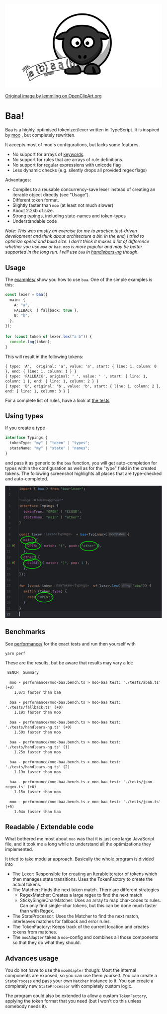 ![](img/baa-sheep-lemmling.svg)

[Original image by lemmling on OpenClipArt.org](https://openclipart.org/detail/17637/cartoon-sheep)

# Baa!

Baa is a highly-optimised tokenizer/lexer written in TypeScript. It is inspired by [moo](https://github.com/no-context/moo)
, but completely rewritten.

It accepts most of moo's configurations, but lacks some features.

- No support for arrays of [keywords](https://github.com/no-context/moo#keywords).
- No support for rules that are arrays of rule definitions.
- No support for regular expressions with unicode flag
- Less dynamic checks (e.g. silently drops all provided regex flags)

Advantages:

- Compiles to a reusable concurrency-save lexer instead of creating an iterable object directly (see "Usage").
- Different token format.
- Slightly faster than `moo` (at least not much slower)
- About 2.2kb of size.
- Strong typings, including state-names and token-types
- Understandable code

_Note: This was mostly an exercise for me to practice test-driven development and think about
architecture a bit. In the end, I tried to optimize speed and build size. I don't think it makes a
lot of difference whether you use `moo` or `baa`. `moo` is more popular and may be better supported in the long run.
I will use `baa` in [handlebars-ng](https.//handlebars-ng.knappi.org) though._

## Usage

The [examples/](examples) show you how to use `baa`. One of the simple examples is this:

```ts
const lexer = baa({
  main: {
    A: "a",
    FALLBACK: { fallback: true },
    B: "b",
  },
});

for (const token of lexer.lex("a b")) {
  console.log(token);
}
```

This will result in the following tokens:

```
{ type: 'A',  original: 'a', value: 'a', start: { line: 1, column: 0 }, end: { line: 1, column: 1 } }
{ type: 'FALLBACK', original: ' ', value: ' ', start: { line: 1, column: 1 }, end: { line: 1, column: 2 } }
{ type: 'B', original: 'b', value: 'b', start: { line: 1, column: 2 }, end: { line: 1, column: 3 } }
```

For a complete list of rules, have a look at [the tests](./src/index.test.ts)

## Using types

If you create a type

```ts
interface Typings {
  tokenType: "my" | "token" | "types";
  stateName: "my" | "state" | "names";
}
```

and pass it as generic to the `baa` function, you will get auto-completion for
types within the configuration as well as for the "type" field in the created tokens.
The following screenshot highlights all places that are type-checked and auto-completed.

![](./img/baa-type-autocomplete.png)

## Benchmarks

See [performance/](./performance) for the exact tests and run then yourself with

```
yarn perf
```

These are the results, but be aware that results may vary a lot:

```
 BENCH  Summary

  moo - performance/moo-baa.bench.ts > moo-baa test: './tests/abab.ts' (+0)
    1.07x faster than baa

  baa - performance/moo-baa.bench.ts > moo-baa test: './tests/fallback.ts' (+0)
    1.19x faster than moo

  baa - performance/moo-baa.bench.ts > moo-baa test: './tests/handlears-ng.ts' (+0)
    1.50x faster than moo

  baa - performance/moo-baa.bench.ts > moo-baa test: './tests/handlears-ng.ts' (1)
    1.25x faster than moo

  baa - performance/moo-baa.bench.ts > moo-baa test: './tests/handlears-ng.ts' (2)
    1.19x faster than moo

  baa - performance/moo-baa.bench.ts > moo-baa test: './tests/json-regex.ts' (+0)
    1.15x faster than moo

  moo - performance/moo-baa.bench.ts > moo-baa test: './tests/json.ts' (+0)
    1.04x faster than baa

```

## Readable / Extendable code

What bothered me most about `moo` was that it is just one large JavaScript file,
and it took me a long while to understand all the optimizations they implemented.

It tried to take modular approach. Basically the whole program is divided into

- The Lexer: Responsible for creating an IterableIterator of tokens which then manages state transitions.
  Uses the TokenFactory to create the actual tokens.
- The Matcher: Finds the next token match. There are different strategies
  - RegexMatcher: Creates a large regex to find the next match
  - StickySingleCharMatcher: Uses an array to map char-codes to rules. Can only find single-char tokens,
    but this can be done much faster than with Regex.
- The StateProcessor: Uses the Matcher to find the next match, interleaves matches for fallback
  and error rules.
- The TokenFactory: Keeps track of the current location and creates tokens from matches.
- The `mooAdapter` takes a `moo`-config and combines all those components so that they do what they should.

## Advances usage

You do not have to use the `mooAdapter` though: Most the internal components are exposed, so
you can use them yourself. You can create a `StateProcess` and pass your own `Matcher` instance
to it. You can create a completely new `StateProcessor` with completely custom logic.

The program could also be extended to allow a custom `TokenFactory`, applying the token format that
you need (but I won't do this unless somebody needs it).
